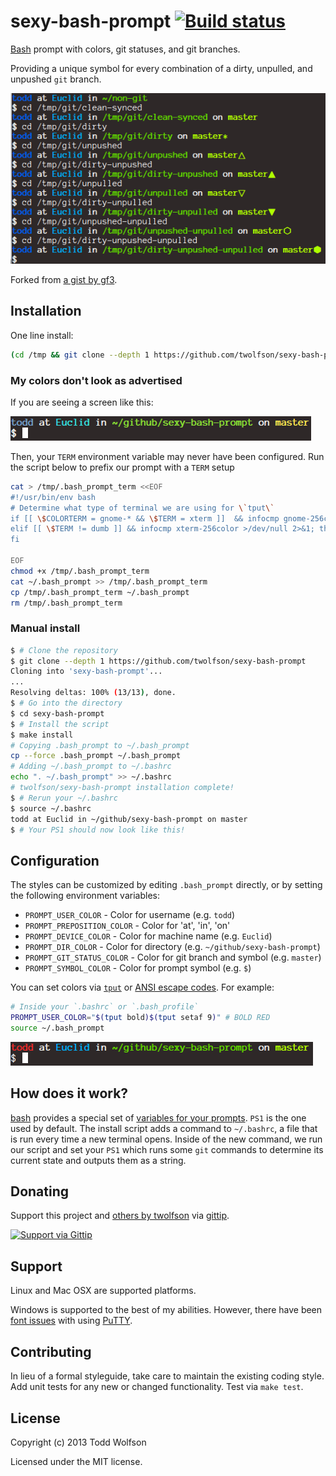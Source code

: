 # sexy-bash-prompt [![Build status](https://travis-ci.org/twolfson/sexy-bash-prompt.png?branch=master)](https://travis-ci.org/twolfson/sexy-bash-prompt)

[Bash][bash] prompt with colors, git statuses, and git branches.

Providing a unique symbol for every combination of a dirty, unpulled, and unpushed `git` branch.

![sexy-bash-prompt screenshot][screenshot]

[screenshot]: screenshot.png

Forked from [a gist by gf3][sexy-bash-orig].

[sexy-bash-orig]: https://gist.github.com/gf3/306785/a35d28b6bdd0f7c54318cce510738438f04dabaa

## Installation
One line install:

```bash
(cd /tmp && git clone --depth 1 https://github.com/twolfson/sexy-bash-prompt && cd sexy-bash-prompt && make install) && source ~/.bashrc
```

### My colors don't look as advertised
If you are seeing a screen like this:

![Bad TERM config](docs/bad_term.png)

Then, your `TERM` environment variable may never have been configured. Run the script below to prefix our prompt with a `TERM` setup

```bash
cat > /tmp/.bash_prompt_term <<EOF
#!/usr/bin/env bash
# Determine what type of terminal we are using for \`tput\`
if [[ \$COLORTERM = gnome-* && \$TERM = xterm ]]  && infocmp gnome-256color >/dev/null 2>&1; then export TERM=gnome-256color
elif [[ \$TERM != dumb ]] && infocmp xterm-256color >/dev/null 2>&1; then export TERM=xterm-256color
fi

EOF
chmod +x /tmp/.bash_prompt_term
cat ~/.bash_prompt >> /tmp/.bash_prompt_term
cp /tmp/.bash_prompt_term ~/.bash_prompt
rm /tmp/.bash_prompt_term
```

### Manual install
```bash
$ # Clone the repository
$ git clone --depth 1 https://github.com/twolfson/sexy-bash-prompt
Cloning into 'sexy-bash-prompt'...
...
Resolving deltas: 100% (13/13), done.
$ # Go into the directory
$ cd sexy-bash-prompt
$ # Install the script
$ make install
# Copying .bash_prompt to ~/.bash_prompt
cp --force .bash_prompt ~/.bash_prompt
# Adding ~/.bash_prompt to ~/.bashrc
echo ". ~/.bash_prompt" >> ~/.bashrc
# twolfson/sexy-bash-prompt installation complete!
$ # Rerun your ~/.bashrc
$ source ~/.bashrc
todd at Euclid in ~/github/sexy-bash-prompt on master
$ # Your PS1 should now look like this!
```

## Configuration
The styles can be customized by editing `.bash_prompt` directly, or by setting the following environment variables:

- `PROMPT_USER_COLOR` - Color for username (e.g. `todd`)
- `PROMPT_PREPOSITION_COLOR` - Color for 'at', 'in', 'on'
- `PROMPT_DEVICE_COLOR` - Color for machine name (e.g. `Euclid`)
- `PROMPT_DIR_COLOR` - Color for directory (e.g. `~/github/sexy-bash-prompt`)
- `PROMPT_GIT_STATUS_COLOR` - Color for git branch and symbol (e.g. `master`)
- `PROMPT_SYMBOL_COLOR` - Color for prompt symbol (e.g. `$`)

You can set colors via [`tput`][] or [ANSI escape codes][]. For example:

[`tput`]: http://en.wikipedia.org/wiki/Tput
[ANSI escape codes]: http://en.wikipedia.org/wiki/ANSI_escape_code

```bash
# Inside your `.bashrc` or `.bash_profile`
PROMPT_USER_COLOR="$(tput bold)$(tput setaf 9)" # BOLD RED
source ~/.bash_prompt
```

![Color overridden prompt](docs/color_override.png)

## How does it work?
[bash][bash] provides a special set of [variables for your prompts][ps-vars]. `PS1` is the one used by default. The install script adds a command to `~/.bashrc`, a file that is run every time a new terminal opens. Inside of the new command, we run our script and set your `PS1` which runs some `git` commands to determine its current state and outputs them as a string.

[bash]: https://en.wikipedia.org/wiki/Bash_%28Unix_shell%29
[ps-vars]: http://www.gnu.org/software/bash/manual/bashref.html#index-PS1

## Donating
Support this project and [others by twolfson][gittip] via [gittip][].

[![Support via Gittip][gittip-badge]][gittip]

[gittip-badge]: https://rawgithub.com/twolfson/gittip-badge/master/dist/gittip.png
[gittip]: https://www.gittip.com/twolfson/

## Support
Linux and Mac OSX are supported platforms.

Windows is supported to the best of my abilities. However, there have been [font issues][putty-issue] with using [PuTTY][].

[PuTTY]: http://www.chiark.greenend.org.uk/~sgtatham/putty/download.html
[putty-issue]: https://github.com/twolfson/sexy-bash-prompt/issues/7

## Contributing
In lieu of a formal styleguide, take care to maintain the existing coding style. Add unit tests for any new or changed functionality. Test via `make test`.

## License
Copyright (c) 2013 Todd Wolfson

Licensed under the MIT license.
